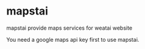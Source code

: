 # mapstai 

mapstai provide maps services for weatai website

You need a google maps api key first to use mapstai.

